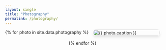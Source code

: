 ```yaml
---
layout: single
title: "Photography"
permalink: /photography/
---
```


<style>
  .photo-gallery {
    display: flex;
    flex-wrap: wrap;
    gap: 15px; /* 图片之间的间距 */
    justify-content: center;
  }
  .photo-item {
    flex: 1 1 calc(33.333% - 15px); /* 桌面端每行显示3张图片 */
    box-sizing: border-box;
    border-radius: 8px;
    overflow: hidden;
    box-shadow: 0 4px 8px rgba(0,0,0,0.1);
  }
  .photo-item img {
    width: 100%;
    height: auto;
    display: block;
    transition: transform 0.3s ease;
  }
  .photo-item:hover img {
    transform: scale(1.05);
  }
  /* 移动端适配：每行显示1张图片 */
  @media (max-width: 768px) {
    .photo-item {
      flex: 1 1 calc(100% - 15px);
    }
  }
</style>

<div class="photo-gallery">
  {% for photo in site.data.photography %}
    <div class="photo-item">
      <a href="{{ photo.image_path | relative_url }}" title="{{ photo.caption }}">
        <img src="{{ photo.image_path | relative_url }}" alt="{{ photo.caption }}">
      </a>
    </div>
  {% endfor %}
</div>
